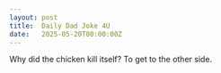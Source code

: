 ```yaml
---
layout: post
title:  Daily Dad Joke 4U
date:   2025-05-20T00:00:00Z
---
```

Why did the chicken kill itself? To get to the other side.

